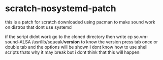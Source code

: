 # scratch-nosystemd-patch
this is a patch for scratch downloaded using pacman to make sound work on distros that dont use systemd

if the script didnt work go to the cloned directory then write
cp so.vm-sound-ALSA /usr/lib/squeak/**version**
to know the version press tab once or double tab and the options will be shown
i dont know how to use shell scripts thats why it may break but i dont think that this will happen
